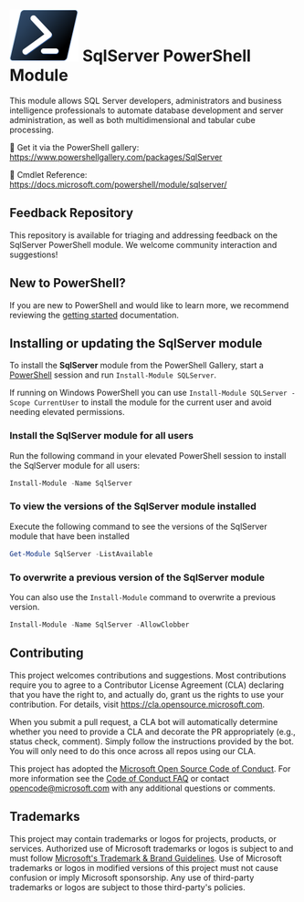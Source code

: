 # ![logo][] SqlServer PowerShell Module

[logo]: https://github.com/microsoft/SQLServerPSModule/blob/main/assets/ps_black_64.svg

This module allows SQL Server developers, administrators and business intelligence professionals to automate database development and server administration, as well as both multidimensional and tabular cube processing.

🚛 Get it via the PowerShell gallery: https://www.powershellgallery.com/packages/SqlServer

🔎 Cmdlet Reference: https://docs.microsoft.com/powershell/module/sqlserver/


## Feedback Repository

This repository is available for triaging and addressing feedback on the SqlServer PowerShell module. We welcome community interaction and suggestions!


## New to PowerShell?

If you are new to PowerShell and would like to learn more, we recommend reviewing the [getting started][] documentation.

[getting started]: https://github.com/PowerShell/PowerShell/tree/master/docs/learning-powershell

## Installing or updating the SqlServer module
To install the **SqlServer** module from the PowerShell Gallery, start a [PowerShell](/powershell/scripting/overview) session and run `Install-Module SQLServer`.

If running on Windows PowerShell you can use `Install-Module SQLServer -Scope CurrentUser` to install the module for the current user and avoid needing elevated permissions.

### Install the SqlServer module for all users
Run the following command in your elevated PowerShell session to install the SqlServer module for all users:

```powershell
Install-Module -Name SqlServer
```

### To view the versions of the SqlServer module installed
Execute the following command to see the versions of the SqlServer module that have been installed

```powershell
Get-Module SqlServer -ListAvailable
```

### To overwrite a previous version of the SqlServer module

You can also use the `Install-Module` command to overwrite a previous version.

```powershell
Install-Module -Name SqlServer -AllowClobber
```

## Contributing

This project welcomes contributions and suggestions.  Most contributions require you to agree to a
Contributor License Agreement (CLA) declaring that you have the right to, and actually do, grant us
the rights to use your contribution. For details, visit https://cla.opensource.microsoft.com.

When you submit a pull request, a CLA bot will automatically determine whether you need to provide
a CLA and decorate the PR appropriately (e.g., status check, comment). Simply follow the instructions
provided by the bot. You will only need to do this once across all repos using our CLA.

This project has adopted the [Microsoft Open Source Code of Conduct](https://opensource.microsoft.com/codeofconduct/).
For more information see the [Code of Conduct FAQ](https://opensource.microsoft.com/codeofconduct/faq/) or
contact [opencode@microsoft.com](mailto:opencode@microsoft.com) with any additional questions or comments.

## Trademarks

This project may contain trademarks or logos for projects, products, or services. Authorized use of Microsoft 
trademarks or logos is subject to and must follow 
[Microsoft's Trademark & Brand Guidelines](https://www.microsoft.com/en-us/legal/intellectualproperty/trademarks/usage/general).
Use of Microsoft trademarks or logos in modified versions of this project must not cause confusion or imply Microsoft sponsorship.
Any use of third-party trademarks or logos are subject to those third-party's policies.
